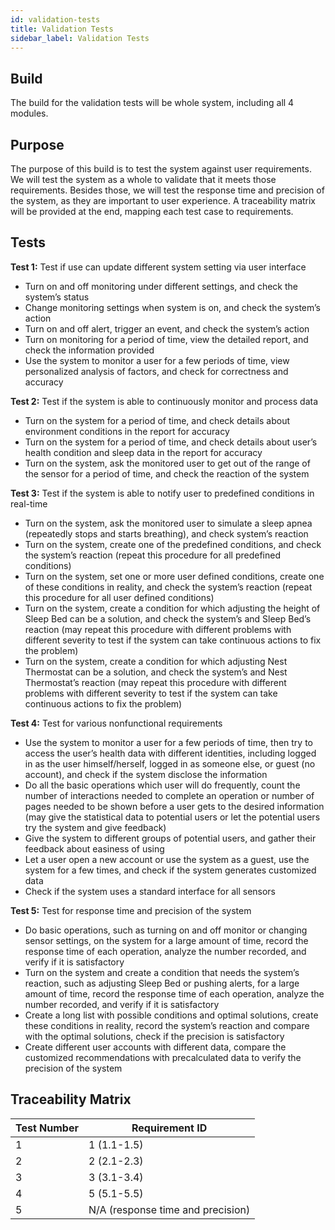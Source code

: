 ```yaml
---
id: validation-tests
title: Validation Tests
sidebar_label: Validation Tests
---
```


## Build

The build for the validation tests will be whole system, including all 4 modules.

## Purpose

 The purpose of this build is to test the system against user requirements. We will test the system as a whole to validate that it meets those requirements. Besides those, we will test the response time and precision of the system, as they are important to user experience. A traceability matrix will be provided at the end, mapping each test case to requirements.

## Tests

__Test 1:__ Test if use can update different system setting via user interface

- Turn on and off monitoring under different settings, and check the system’s status
- Change monitoring settings when system is on, and check the system’s action
- Turn on and off alert, trigger an event, and check the system’s action
- Turn on monitoring for a period of time, view the detailed report, and check the information provided
- Use the system to monitor a user for a few periods of time, view personalized analysis of factors, and check for correctness and accuracy

__Test 2:__ Test if the system is able to continuously monitor and process data

- Turn on the system for a period of time, and check details about environment conditions in the report for accuracy
- Turn on the system for a period of time, and check details about user’s health condition and sleep data in the report for accuracy
- Turn on the system, ask the monitored user to get out of the range of the sensor for a period of time, and check the reaction of the system

__Test 3:__ Test if the system is able to notify user to predefined conditions in real-time

- Turn on the system, ask the monitored user to simulate a sleep apnea (repeatedly stops and starts breathing), and check system’s reaction
- Turn on the system, create one of the predefined conditions, and check the system’s reaction (repeat this procedure for all predefined conditions)
- Turn on the system, set one or more user defined conditions, create one of these conditions in reality, and check the system’s reaction (repeat this procedure for all user defined conditions)
- Turn on the system, create a condition for which adjusting the height of Sleep Bed can be a solution, and check the system’s and Sleep Bed’s reaction (may repeat this procedure with different problems with different severity to test if the system can take continuous actions to fix the problem)
- Turn on the system, create a condition for which adjusting Nest Thermostat can be a solution, and check the system’s and Nest Thermostat’s reaction (may repeat this procedure with different problems with different severity to test if the system can take continuous actions to fix the problem)

__Test 4:__ Test for various nonfunctional requirements

- Use the system to monitor a user for a few periods of time, then try to access the user’s health data with different identities, including logged in as the user himself/herself, logged in as someone else, or guest (no account), and check if the system disclose the information
- Do all the basic operations which user will do frequently, count the number of interactions needed to complete an operation or number of pages needed to be shown before a user gets to the desired information (may give the statistical data to potential users or let the potential users try the system and give feedback)
- Give the system to different groups of potential users, and gather their feedback about easiness of using
- Let a user open a new account or use the system as a guest, use the system for a few times, and check if the system generates customized data
- Check if the system uses a standard interface for all sensors

__Test 5:__ Test for response time and precision of the system

- Do basic operations, such as turning on and off monitor or changing sensor settings, on the system for a large amount of time, record the response time of each operation, analyze the number recorded, and verify if it is satisfactory
- Turn on the system and create a condition that needs the system’s reaction, such as adjusting Sleep Bed or pushing alerts, for a large amount of time, record the response time of each operation, analyze the number recorded, and verify if it is satisfactory
- Create a long list with possible conditions and optimal solutions, create these conditions in reality, record the system’s reaction and compare with the optimal solutions, check if the precision is satisfactory
- Create different user accounts with different data, compare the customized recommendations with precalculated data to verify the precision of the system

## Traceability Matrix

| Test Number | Requirement ID |
|-------------|----------------|
| 1 | 1 (1.1-1.5) |
| 2 | 2 (2.1-2.3) |
| 3 | 3 (3.1-3.4) |
| 4 | 5 (5.1-5.5) |
| 5 | N/A (response time and precision) |
